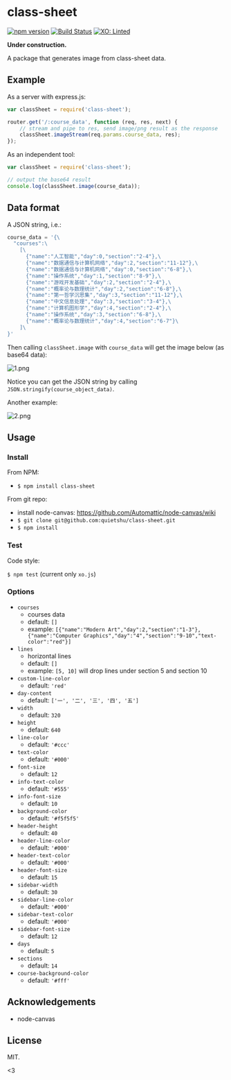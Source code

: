 # class-sheet

[![npm version](https://badge.fury.io/js/class-sheet.svg)](http://badge.fury.io/js/class-sheet)
[![Build Status](https://api.travis-ci.org/quietshu/class-sheet.svg?branch=master)](https://travis-ci.org/quietshu/class-sheet)
[![XO: Linted](https://img.shields.io/badge/xo-linted-blue.svg)](https://github.com/sindresorhus/xo)

__Under construction.__

A package that generates image from class-sheet data.

## Example

As a server with express.js:

```javascript
var classSheet = require('class-sheet');

router.get('/:course_data', function (req, res, next) {
    // stream and pipe to res, send image/png result as the response
    classSheet.imageStream(req.params.course_data, res);
});
```

As an independent tool:

```javascript
var classSheet = require('class-sheet');

// output the base64 result
console.log(classSheet.image(course_data));
```

## Data format

A JSON string, i.e.:

```javascript
course_data = '{\
  "courses":\
    [\
      {"name":"人工智能","day":0,"section":"2-4"},\
      {"name":"数据通信与计算机网络","day":2,"section":"11-12"},\
      {"name":"数据通信与计算机网络","day":0,"section":"6-8"},\
      {"name":"操作系统","day":1,"section":"8-9"},\
      {"name":"游戏开发基础","day":2,"section":"2-4"},\
      {"name":"概率论与数理统计","day":2,"section":"6-8"},\
      {"name":"第一哲学沉思集","day":3,"section":"11-12"},\
      {"name":"中文信息处理","day":3,"section":"3-4"},\
      {"name":"计算机图形学","day":4,"section":"2-4"},\
      {"name":"操作系统","day":3,"section":"6-8"},\
      {"name":"概率论与数理统计","day":4,"section":"6-7"}\
    ]\
}'
```

Then calling `classSheet.image` with `course_data` will get the image below (as base64 data):

![1.png](https://github.com/quietshu/class-sheet/raw/master/example/1.png)

Notice you can get the JSON string by calling `JSON.stringify(course_object_data)`.

Another example:

![2.png](https://github.com/quietshu/class-sheet/raw/master/example/2.png)

## Usage

### Install

From NPM:
- `$ npm install class-sheet`

From git repo:

- install node-canvas: https://github.com/Automattic/node-canvas/wiki
- `$ git clone git@github.com:quietshu/class-sheet.git`
- `$ npm install`

### Test

Code style:

`$ npm test` (current only `xo.js`)

### Options

- `courses`
  - courses data
  - default: `[]`
  - example: `[{"name":"Modern Art","day":2,"section":"1-3"}, {"name":"Computer Graphics","day":"4","section":"9-10","text-color":"red"}]`
- `lines`
  - horizontal lines
  - default: `[]`
  - example: `[5, 10]` will drop lines under section 5 and section 10
- `custom-line-color`
  - default: `'red'`
- `day-content`
  - default: `['一', '二', '三', '四', '五']`
- `width`
  - default: `320`
- `height`
  - default: `640`
- `line-color`
  - default: `'#ccc'`
- `text-color`
  - default: `'#000'`
- `font-size`
  - default: `12`
- `info-text-color`
  - default: `'#555'`
- `info-font-size`
  - default: `10`
- `background-color`
  - default: `'#f5f5f5'`
- `header-height`
  - default: `40`
- `header-line-color`
  - default: `'#000'`
- `header-text-color`
  - default: `'#000'`
- `header-font-size`
  - default: `15`
- `sidebar-width`
  - default: `30`
- `sidebar-line-color`
  - default: `'#000'`
- `sidebar-text-color`
  - default: `'#000'`
- `sidebar-font-size`
  - default: `12`
- `days`
  - default: `5`
- `sections`
  - default: `14`
- `course-background-color`
  - default: `'#fff'`

## Acknowledgements

- node-canvas

## License

MIT.

<3
